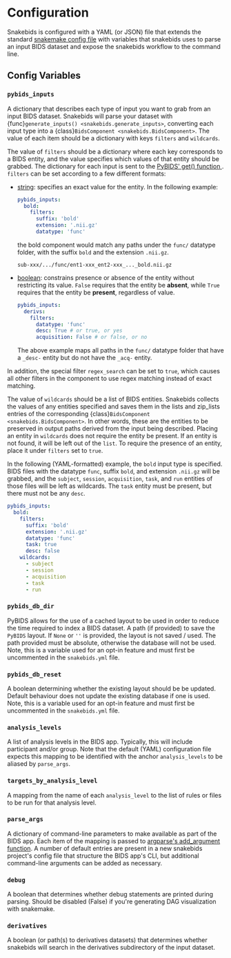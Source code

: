 Configuration
=============

Snakebids is configured with a YAML (or JSON) file that extends the standard [snakemake config file](https://snakemake.readthedocs.io/en/stable/snakefiles/configuration.html#standard-configuration) with variables that snakebids uses to parse an input BIDS dataset and expose the snakebids workflow to the command line.

Config Variables
----------------

### `pybids_inputs`

A dictionary that describes each type of input you want to grab from an input BIDS dataset. Snakebids will parse your dataset with {func}`generate_inputs() <snakebids.generate_inputs>`, converting each input type into a {class}`BidsComponent <snakebids.BidsComponent>`. The value of each item should be a dictionary with keys ``filters`` and ``wildcards``.

The value of ``filters`` should be a dictionary where each key corresponds to a BIDS entity, and the value specifies which values of that entity should be grabbed. The dictionary for each input is sent to the [PyBIDS' get() function ](pybids:bids.layout.BIDSLayout). `filters` can be set according to a few different formats:

* [string](python:str): specifies an exact value for the entity. In the following example:
  ```yaml
  pybids_inputs:
    bold:
      filters:
        suffix: 'bold'
        extension: '.nii.gz'
        datatype: 'func'
  ```
  the bold component would match any paths under the `func/` datatype folder, with the suffix `bold` and the extension `.nii.gz`.
  ```
  sub-xxx/.../func/ent1-xxx_ent2-xxx_..._bold.nii.gz
  ```
* [boolean](python:bool): constrains presence or absence of the entity without restricting its value. `False` requires that the entity be **absent**, while `True` requires that the  entity be **present**, regardless of value.
  ```yaml
  pybids_inputs:
    derivs:
      filters:
        datatype: 'func'
        desc: True # or true, or yes
        acquisition: False # or false, or no
  ```
  The above example maps all paths in the `func/` datatype folder that have a `_desc-` entity but do not have the `_acq-` entity.

In addition, the special filter `regex_search` can be set to `true`, which causes all other filters in the component to use regex matching instead of exact matching.

The value of ``wildcards`` should be a list of BIDS entities. Snakebids collects the values of any entities specified and saves them in the lists and zip_lists entries of the corresponding {class}`BidsComponent <snakebids.BidsComponent>`. In other words, these are the entities to be preserved in output paths derived from the input being described. Placing an entity in `wildcards` does not require the entity be present. If an entity is not found, it will be left out of the `list`. To require the presence of an entity, place it under `filters` set to `true`.

In the following (YAML-formatted) example, the ``bold`` input type is specified. BIDS files with the datatype ``func``, suffix ``bold``, and extension ``.nii.gz`` will be grabbed, and the ``subject``, ``session``, ``acquisition``, ``task``, and ``run`` entities of those files will be left as wildcards. The `task` entity must be present, but there must not be any `desc`.

```yaml
pybids_inputs:
  bold:
    filters:
      suffix: 'bold'
      extension: '.nii.gz'
      datatype: 'func'
      task: true
      desc: false
    wildcards:
      - subject
      - session
      - acquisition
      - task
      - run
```

### `pybids_db_dir`

PyBIDS allows for the use of a cached layout to be used in order to reduce the time required to index a BIDS dataset. A path (if provided) to save the ``PyBIDS`` layout. If ``None`` or ``''`` is provided, the layout is not saved / used. The path provided must be absolute, otherwise the database will not be used. Note, this is a variable used for an opt-in feature and must first be uncommented in the ``snakebids.yml`` file.

### `pybids_db_reset`
A boolean determining whether the existing layout should be be updated. Default behaviour does not update the existing database if one is used. Note, this is a variable used for an opt-in feature and must first be uncommented in the ``snakebids.yml`` file.

### `analysis_levels`

A list of analysis levels in the BIDS app. Typically, this will include participant and/or group. Note that the default (YAML) configuration file expects this mapping to be identified with the anchor ``analysis_levels`` to be aliased by ``parse_args``.


### `targets_by_analysis_level`

A mapping from the name of each ``analysis_level`` to the list of rules or files to be run for that analysis level.


### `parse_args`

A dictionary of command-line parameters to make available as part of the BIDS app. Each item of the mapping is passed to [argparse's add_argument function](https://docs.python.org/3/library/argparse.html#the-add-argument-method). A number of default entries are present in a new snakebids project's config file that structure the BIDS app's CLI, but additional command-line arguments can be added as necessary.


### `debug`

A boolean that determines whether debug statements are printed during parsing. Should be disabled (False) if you're generating DAG visualization with snakemake.


### `derivatives`

A boolean (or path(s) to derivatives datasets) that determines whether snakebids will search in the derivatives subdirectory of the input dataset.
